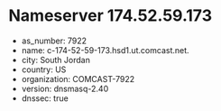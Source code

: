 # Nameserver 174.52.59.173

* as_number: 7922
* name: c-174-52-59-173.hsd1.ut.comcast.net.
* city: South Jordan
* country: US
* organization: COMCAST-7922
* version: dnsmasq-2.40
* dnssec: true
